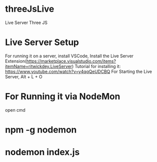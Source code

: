 # threeJsLive
 Live Server Three JS 
# Live Server Setup
For running it on a server, install VSCode, Install the Live Server Extension(https://marketplace.visualstudio.com/items?itemName=ritwickdey.LiveServer)
Tutorial for installing it: https://www.youtube.com/watch?v=y4qqQeUDCBQ
For Starting the Live Server, Alt + L + O
# For Running it via NodeMon
open cmd
# npm -g nodemon
# nodemon index.js
